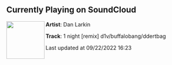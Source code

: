 ## Currently Playing on SoundCloud

[<img align="left" width="100" src="https://i1.sndcdn.com/artworks-dUdiqzCQcui13ISr-z9jNZQ-t500x500.jpg">](https://soundcloud.com/danlrk/1-night)

**Artist**: Dan Larkin 

**Track**: 1 night [remix] d1v/buffalobang/ddertbag

Last updated at 09/22/2022 16:23
